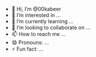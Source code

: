 - 👋 Hi, I’m @00kabeer
- 👀 I’m interested in ...
- 🌱 I’m currently learning ...
- 💞️ I’m looking to collaborate on ...
- 📫 How to reach me ...
- 😄 Pronouns: ...
- ⚡ Fun fact: ...

<!---
00kabeer/00kabeer is a ✨ special ✨ repository because its `README.md` (this file) appears on your GitHub profile.
You can click the Preview link to take a look at your changes.
--->
